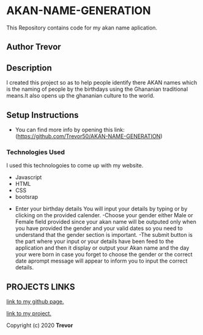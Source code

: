 # AKAN-NAME-GENERATION
This Repository contains code for my akan name aplication.
## Author Trevor
## Description
I created this project so as to help people identify there AKAN names which is the naming of people by the birthdays using the Ghananian traditional means.It also opens up the ghananian culture to the world.
## Setup Instructions
* You can find more info by opening this link:(https://github.com/Trevor50/AKAN-NAME-GENERATION)
### Technologies Used
I used this technologoies to come up with my website.
* Javascript
* HTML
* CSS
* bootsrap
- Enter your birthday details
 You will input your details by typing or by clicking on the provided calender.
 -Choose your gender either Male or Female field provided since your akan name will be outputed only when you have provided the gender and your valid dates so you need to understand that the gender section is important.
 -The submit button is the part where your input or your details have been feed to the application and then it display or output your Akan name and the day your were born in case you forget to choose the gender or the correct date aprompt message will appear to inform you to input the correct details.
 ## PROJECTS LINKS

[link to my github page.](https://github.com/Trevor50/AKAN-NAME-GENERATION)

[link to my project. ]()

Copyright (c) 2020 **Trevor**